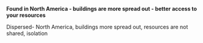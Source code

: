 **Found in North America - buildings are more spread out - better access to your resources**

Dispersed- North America, buildings more spread out, resources are not shared, isolation
